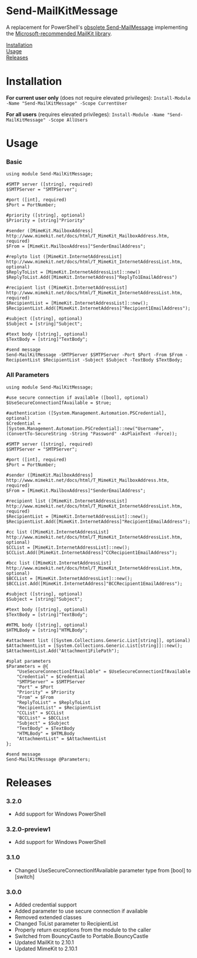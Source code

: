 # Send-MailKitMessage

A replacement for PowerShell's [obsolete Send-MailMessage](https://docs.microsoft.com/en-us/powershell/module/microsoft.powershell.utility/send-mailmessage?view=powershell-7.1#description) implementing the [Microsoft-recommended MailKit library](https://docs.microsoft.com/en-us/dotnet/api/system.net.mail.smtpclient?view=net-5.0#remarks).

[Installation](#installation)<br />
[Usage](#usage)<br />
[Releases](#releases)<br />

# <a id="installation" />Installation  

**For current user only** (does not require elevated privileges): ```Install-Module -Name "Send-MailKitMessage" -Scope CurrentUser```  
 
**For all users** (requires elevated privileges): ```Install-Module -Name "Send-MailKitMessage" -Scope AllUsers```  

# <a id="usage" />Usage
### Basic
```
using module Send-MailKitMessage;

#SMTP server ([string], required)
$SMTPServer = "SMTPServer";

#port ([int], required)
$Port = PortNumber;

#priority ([string], optional)
$Priority = [string]"Priority"

#sender ([MimeKit.MailboxAddress] http://www.mimekit.net/docs/html/T_MimeKit_MailboxAddress.htm, required)
$From = [MimeKit.MailboxAddress]"SenderEmailAddress";

#replyto list ([MimeKit.InternetAddressList] http://www.mimekit.net/docs/html/T_MimeKit_InternetAddressList.htm, optional)
$ReplyToList = [MimeKit.InternetAddressList]::new()
$ReplyToList.Add([MimeKit.InternetAddress]"ReplyTo1EmailAddress")

#recipient list ([MimeKit.InternetAddressList] http://www.mimekit.net/docs/html/T_MimeKit_InternetAddressList.htm, required)
$RecipientList = [MimeKit.InternetAddressList]::new();
$RecipientList.Add([MimeKit.InternetAddress]"Recipient1EmailAddress");

#subject ([string], optional)
$Subject = [string]"Subject";

#text body ([string], optional)
$TextBody = [string]"TextBody";

#send message
Send-MailKitMessage -SMTPServer $SMTPServer -Port $Port -From $From -RecipientList $RecipientList -Subject $Subject -TextBody $TextBody;

```

### All Parameters

```
using module Send-MailKitMessage;

#use secure connection if available ([bool], optional)
$UseSecureConnectionIfAvailable = $true;

#authentication ([System.Management.Automation.PSCredential], optional)
$Credential = [System.Management.Automation.PSCredential]::new("Username", (ConvertTo-SecureString -String "Password" -AsPlainText -Force));

#SMTP server ([string], required)
$SMTPServer = "SMTPServer";

#port ([int], required)
$Port = PortNumber;

#sender ([MimeKit.MailboxAddress] http://www.mimekit.net/docs/html/T_MimeKit_MailboxAddress.htm, required)
$From = [MimeKit.MailboxAddress]"SenderEmailAddress";

#recipient list ([MimeKit.InternetAddressList] http://www.mimekit.net/docs/html/T_MimeKit_InternetAddressList.htm, required)
$RecipientList = [MimeKit.InternetAddressList]::new();
$RecipientList.Add([MimeKit.InternetAddress]"Recipient1EmailAddress");

#cc list ([MimeKit.InternetAddressList] http://www.mimekit.net/docs/html/T_MimeKit_InternetAddressList.htm, optional)
$CCList = [MimeKit.InternetAddressList]::new();
$CCList.Add([MimeKit.InternetAddress]"CCRecipient1EmailAddress");

#bcc list ([MimeKit.InternetAddressList] http://www.mimekit.net/docs/html/T_MimeKit_InternetAddressList.htm, optional)
$BCCList = [MimeKit.InternetAddressList]::new();
$BCCList.Add([MimeKit.InternetAddress]"BCCRecipient1EmailAddress");

#subject ([string], optional)
$Subject = [string]"Subject";

#text body ([string], optional)
$TextBody = [string]"TextBody";

#HTML body ([string], optional)
$HTMLBody = [string]"HTMLBody";

#attachment list ([System.Collections.Generic.List[string]], optional)
$AttachmentList = [System.Collections.Generic.List[string]]::new();
$AttachmentList.Add("Attachment1FilePath");

#splat parameters
$Parameters = @{
    "UseSecureConnectionIfAvailable" = $UseSecureConnectionIfAvailable    
    "Credential" = $Credential
    "SMTPServer" = $SMTPServer
    "Port" = $Port
    "Priority" = $Priority
    "From" = $From
    "ReplyToList" = $ReplyToList
    "RecipientList" = $RecipientList
    "CCList" = $CCList
    "BCCList" = $BCCList
    "Subject" = $Subject
    "TextBody" = $TextBody
    "HTMLBody" = $HTMLBody
    "AttachmentList" = $AttachmentList
};

#send message
Send-MailKitMessage @Parameters;
```

# <a id="releases" />Releases
### 3.2.0
* Add support for Windows PowerShell

### 3.2.0-preview1
* Add support for Windows PowerShell

### 3.1.0
* Changed UseSecureConnectionIfAvailable parameter type from [bool] to [switch]

### 3.0.0
* Added credential support
* Added parameter to use secure connection if available
* Removed extended classes
* Changed ToList parameter to RecipientList
* Properly return exceptions from the module to the caller
* Switched from BouncyCastle to Portable.BouncyCastle
* Updated MailKit to 2.10.1
* Updated MimeKit to 2.10.1
